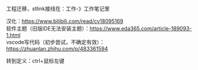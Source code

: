 工程迁移，stlink接线在：工作-》工作笔记里
 
汉化：https://www.bilibili.com/read/cv18095169  
软件主题（旧版IDE无法安装主题）：https://www.eda365.com/article-189093-1.html  
vscode写代码（初步尝试，不确定有效）：https://zhuanlan.zhihu.com/p/483361594
 
转到定义：ctrl+鼠标左键
